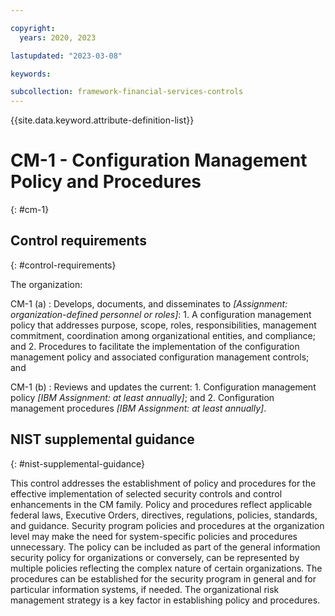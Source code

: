 ```yaml
---

copyright:
  years: 2020, 2023

lastupdated: "2023-03-08"

keywords:

subcollection: framework-financial-services-controls
---
```


{{site.data.keyword.attribute-definition-list}}

               
# CM-1 - Configuration Management Policy and Procedures
{: #cm-1}

## Control requirements
{: #control-requirements}

The organization:

CM-1 (a)
    : Develops, documents, and disseminates to _[Assignment: organization-defined personnel or roles]_:
      1. A configuration management policy that addresses purpose, scope, roles, responsibilities, management commitment, coordination among organizational entities, and compliance; and
      2. Procedures to facilitate the implementation of the configuration management policy and associated configuration management controls; and

CM-1 (b)
    : Reviews and updates the current:
      1. Configuration management policy _[IBM Assignment: at least annually]_; and
      2. Configuration management procedures _[IBM Assignment: at least annually]_.

## NIST supplemental guidance
{: #nist-supplemental-guidance}

This control addresses the establishment of policy and procedures for the effective implementation of selected security controls and control enhancements in the CM family. Policy and procedures reflect applicable federal laws, Executive Orders, directives, regulations, policies, standards, and guidance. Security program policies and procedures at the organization level may make the need for system-specific policies and procedures unnecessary. The policy can be included as part of the general information security policy for organizations or conversely, can be represented by multiple policies reflecting the complex nature of certain organizations. The procedures can be established for the security program in general and for particular information systems, if needed. The organizational risk management strategy is a key factor in establishing policy and procedures.





